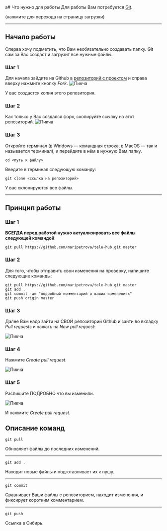 a# Что нужно для работы
Для работы Вам потребуется [Git](https://git-scm.com/downloads).

(нажмите для перехода на страницу загрузки)

____

## Начало работы
Сперва хочу подметить, что Вам необязательно создавать папку. Git сам за Вас создаст и загрузит все нужные файлы.

### Шаг 1 
Для начала зайдите на Github в [репозиторий с проектом](https://github.com/maripetrova/tele-hub) и справа вверху нажмите кнопку _Fork_.
![Пикча](https://teletype.in/files/67/5f/675f9214-9a01-433a-a51f-1153642f9169.png "Где здесь Fork")

У вас создастся копия этого репозитория.

### Шаг 2
Как только у Вас создался форк, скопируйте ссылку на этот репозиторий.
![Пикча](https://teletype.in/files/65/be/65bef9f5-763c-4a1c-963d-a46b56cd74de.png "Да")

### Шаг 3
Откройте терминал (в Windows — командная строка, в MacOS — так и называется терминал), и перейдите в нём в нужную Вам папку.
```
cd <путь к файлу>
```

Введите в терминал следующую команду:
```
git clone <ссылка на репозиторий>
```

У вас склонируются все файлы.

____

## Принцип работы
### Шаг 1
__ВСЕГДА перед работой нужно актуализировать все файлы следующей командой__:
```
git pull https://github.com/maripetrova/tele-hub.git master
```

### Шаг 2
Для того, чтобы отправить свои изменения на проверку, напишите следующие команды:
```
git pull https://github.com/maripetrova/tele-hub.git master
git add .
git commit -am "подробный комментарий о ваших изменениях"
git push origin master
```

### Шаг 3
Далее Вам надо зайти на СВОЙ репозиторий Github и зайти во вкладку _Pull requests_ и нажать на _New pull request_:

![Пикча](https://teletype.in/files/dd/6a/dd6aaec5-a120-457a-a3e2-d140f73a6570.png "Да")

### Шаг 4
Нажмите _Create pull request_.

![Пикча](https://teletype.in/files/e2/6b/e26b5937-ff5c-4d10-8f91-52bb184677e5.png "Да")

### Шаг 5
Распишите ПОДРОБНО что вы изменили.

![Пикча](https://teletype.in/files/98/f0/98f0f868-ca57-4807-a362-68d6623b224e.png "Да")

И нажмите _Create pull request_.

## Описание команд
```
git pull
```
Обновляет файлы до последних изменений.
____
```
git add .
```
Находит новые файлы и подготавливает их к пушу.
____
```
git commit
```
Сравнивает Ваши файлы с репозиторием, находит изменения, и фиксирует коротким комментарием.
____
```
git push
```
Ссылка в Сибирь.

